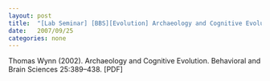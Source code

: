 ```yaml
---
layout: post
title:  "[Lab Seminar] [BBS][Evolution] Archaeology and Cognitive Evolution"
date:   2007/09/25
categories: none
---
```






Thomas Wynn (2002). Archaeology and Cognitive Evolution. Behavioral and Brain Sciences 25:389–438. [PDF]







 

